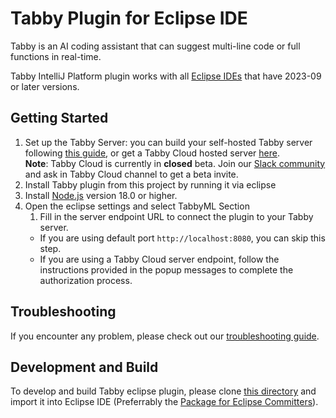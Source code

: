 # Tabby Plugin for Eclipse IDE
Tabby is an AI coding assistant that can suggest multi-line code or full functions in real-time.

Tabby IntelliJ Platform plugin works with all [Eclipse IDEs](https://www.eclipse.org/ide) that have 2023-09 or later versions.

## Getting Started

1. Set up the Tabby Server: you can build your self-hosted Tabby server following [this guide](https://tabby.tabbyml.com/docs/installation/), or get a Tabby Cloud hosted server [here](https://app.tabbyml.com).  
  **Note**: Tabby Cloud is currently in **closed** beta. Join our [Slack community](https://join.slack.com/t/tabbycommunity/shared_invite/zt-1xeiddizp-bciR2RtFTaJ37RBxr8VxpA) and ask in Tabby Cloud channel to get a beta invite.
1. Install Tabby plugin from this project by running it via eclipse
2. Install [Node.js](https://nodejs.org/en/download/) version 18.0 or higher.
3. Open the eclipse settings and select TabbyML Section 
   1. Fill in the server endpoint URL to connect the plugin to your Tabby server.  
     * If you are using default port `http://localhost:8080`, you can skip this step.  
     * If you are using a Tabby Cloud server endpoint, follow the instructions provided in the popup messages to complete the authorization process. 

## Troubleshooting

If you encounter any problem, please check out our [troubleshooting guide](https://tabby.tabbyml.com/docs/extensions/troubleshooting).

## Development and Build

To develop and build Tabby eclipse plugin, please clone [this directory](https://github.com/TabbyML/tabby/tree/main/clients/eclipse) and import it into Eclipse IDE (Preferrably the [Package for Eclipse Committers](https://www.eclipse.org/downloads/packages/release/2023-09/r/eclipse-ide-eclipse-committers)).

